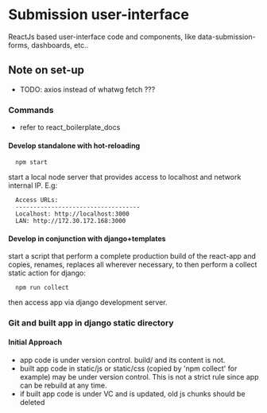 # Submission user-interface

ReactJs based user-interface code and components, 
like data-submission-forms, dashboards, etc..

## Note on set-up 

- TODO: axios instead of whatwg fetch ???

### Commands

- refer to react_boilerplate_docs

#### Develop standalone with hot-reloading

      npm start

start a local node server that provides access
to localhost and network internal IP. E.g:
  
      Access URLs:
      -----------------------------------
      Localhost: http://localhost:3000
      LAN: http://172.30.172.168:3000
  
#### Develop in conjunction with django+templates

start a script that perform a complete production build
of the react-app and copies, renames, replaces all wherever
necessary, to then perform a collect static action for django:
  
      npm run collect
      
then access app via django development server. 


### Git and built app in django static directory

#### Initial Approach

- app code is under version control. build/ and its content is not.
- built app code in static/js or static/css 
  (copied by 'npm collect' for example) may be under 
  version control. This is not a strict rule since app can be rebuild
  at any time.
- if built app code is under VC and is updated, old js chunks should be
  deleted

